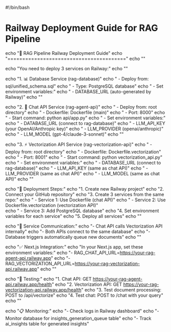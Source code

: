#!/bin/bash

# Railway Deployment Guide for RAG Pipeline

echo "🚀 RAG Pipeline Railway Deployment Guide"
echo "========================================"
echo ""

echo "You need to deploy 3 services on Railway:"
echo ""

echo "1. 📊 Database Service (rag-database)"
echo "   - Deploy from: sql/unified_schema.sql"
echo "   - Type: PostgreSQL database"
echo "   - Set environment variables:"
echo "     - DATABASE_URL (auto-generated by Railway)"
echo ""

echo "2. 🤖 Chat API Service (rag-agent-api)" 
echo "   - Deploy from: root directory"
echo "   - Dockerfile: Dockerfile (main)"
echo "   - Port: 8000"
echo "   - Start command: python api/app.py"
echo "   - Set environment variables:"
echo "     - DATABASE_URL (connect to rag-database)"
echo "     - LLM_API_KEY (your OpenAI/Anthropic key)"
echo "     - LLM_PROVIDER (openai/anthropic)"
echo "     - LLM_MODEL (gpt-4/claude-3-sonnet)"
echo ""

echo "3. ⚡ Vectorization API Service (rag-vectorization-api)"
echo "   - Deploy from: root directory" 
echo "   - Dockerfile: Dockerfile.vectorization"
echo "   - Port: 8001"
echo "   - Start command: python vectorization_api.py"
echo "   - Set environment variables:"
echo "     - DATABASE_URL (connect to rag-database)"
echo "     - LLM_API_KEY (same as chat API)"
echo "     - LLM_PROVIDER (same as chat API)"
echo "     - LLM_MODEL (same as chat API)"
echo ""

echo "🔄 Deployment Steps:"
echo "1. Create new Railway project"
echo "2. Connect your GitHub repository"
echo "3. Create 3 services from the same repo:"
echo "   - Service 1: Use Dockerfile (chat API)"
echo "   - Service 2: Use Dockerfile.vectorization (vectorization API)"  
echo "   - Service 3: Add PostgreSQL database"
echo "4. Set environment variables for each service"
echo "5. Deploy all services"
echo ""

echo "🔗 Service Communication:"
echo "- Chat API calls Vectorization API internally"
echo "- Both APIs connect to the same database"
echo "- Database triggers automatically queue new documents"
echo ""

echo "✅ Next.js Integration:"
echo "In your Next.js app, set these environment variables:"
echo "- RAG_CHAT_API_URL=https://your-rag-agent-api.railway.app"
echo "- RAG_VECTORIZATION_API_URL=https://your-rag-vectorization-api.railway.app"
echo ""

echo "🔧 Testing:"
echo "1. Chat API: GET https://your-rag-agent-api.railway.app/health"
echo "2. Vectorization API: GET https://your-rag-vectorization-api.railway.app/health" 
echo "3. Test document processing: POST to /api/vectorize"
echo "4. Test chat: POST to /chat with your query"
echo ""

echo "📋 Monitoring:"
echo "- Check logs in Railway dashboard"
echo "- Monitor database for insights_generation_queue table"
echo "- Track ai_insights table for generated insights"
